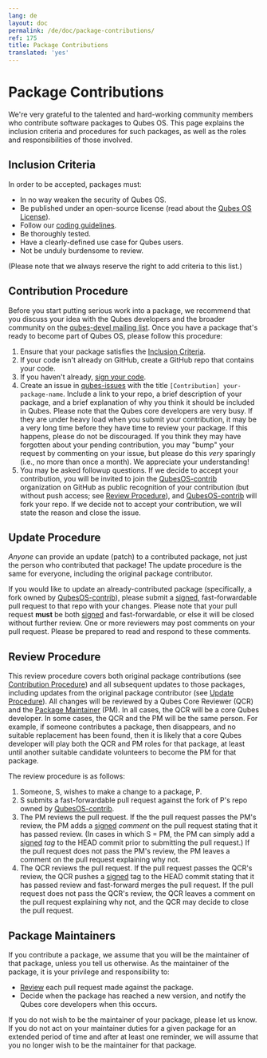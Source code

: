 ```yaml
---
lang: de
layout: doc
permalink: /de/doc/package-contributions/
ref: 175
title: Package Contributions
translated: 'yes'
---
```


Package Contributions
=====================

We're very grateful to the talented and hard-working community members who contribute software packages to Qubes OS.
This page explains the inclusion criteria and procedures for such packages, as well as the roles and responsibilities of those involved.

Inclusion Criteria
------------------
In order to be accepted, packages must:

 * In no way weaken the security of Qubes OS.
 * Be published under an open-source license (read about the [Qubes OS License]).
 * Follow our [coding guidelines].
 * Be thoroughly tested.
 * Have a clearly-defined use case for Qubes users.
 * Not be unduly burdensome to review.

(Please note that we always reserve the right to add criteria to this list.)

Contribution Procedure
----------------------
Before you start putting serious work into a package, we recommend that you discuss your idea with the Qubes developers and the broader community on the [qubes-devel mailing list].
Once you have a package that's ready to become part of Qubes OS, please follow this procedure:

 1. Ensure that your package satisfies the [Inclusion Criteria].
 2. If your code isn't already on GitHub, create a GitHub repo that contains your code.
 3. If you haven't already, [sign your code][sig].
 4. Create an issue in [qubes-issues] with the title `[Contribution] your-package-name`.
    Include a link to your repo, a brief description of your package, and a brief explanation of why you think it should be included in Qubes.
    Please note that the Qubes core developers are very busy.
    If they are under heavy load when you submit your contribution, it may be a very long time before they have time to review your package.
    If this happens, please do not be discouraged.
    If you think they may have forgotten about your pending contribution, you may "bump" your request by commenting on your issue, but please do this *very* sparingly (i.e., no more than once a month).
    We appreciate your understanding!
 5. You may be asked followup questions.
    If we decide to accept your contribution, you will be invited to join the [QubesOS-contrib] organization on GitHub as public recognition of your contribution (but without push access; see [Review Procedure]), and [QubesOS-contrib] will fork your repo.
    If we decide not to accept your contribution, we will state the reason and close the issue.

Update Procedure
----------------
*Anyone* can provide an update (patch) to a contributed package, not just the person who contributed that package!
The update procedure is the same for everyone, including the original package contributor.

If you would like to update an already-contributed package (specifically, a fork owned by [QubesOS-contrib]), please submit a [signed][sig], fast-forwardable pull request to that repo with your changes.
Please note that your pull request **must** be both [signed][sig] and fast-forwardable, or else it will be closed without further review.
One or more reviewers may post comments on your pull request.
Please be prepared to read and respond to these comments.

Review Procedure
----------------
This review procedure covers both original package contributions (see [Contribution Procedure]) and all subsequent updates to those packages, including updates from the original package contributor (see [Update Procedure]).
All changes will be reviewed by a Qubes Core Reviewer (QCR) and the [Package Maintainer] (PM).
In all cases, the QCR will be a core Qubes developer.
In some cases, the QCR and the PM will be the same person.
For example, if someone contributes a package, then disappears, and no suitable replacement has been found, then it is likely that a core Qubes developer will play both the QCR and PM roles for that package, at least until another suitable candidate volunteers to become the PM for that package.

The review procedure is as follows:

 1. Someone, S, wishes to make a change to a package, P.
 2. S submits a fast-forwardable pull request against the fork of P's repo owned by [QubesOS-contrib].
 3. The PM reviews the pull request.
    If the the pull request passes the PM's review, the PM adds a [signed][sig] *comment* on the pull request stating that it has passed review.
    (In cases in which S = PM, the PM can simply add a [signed][sig] *tag* to the HEAD commit prior to submitting the pull request.)
    If the pull request does not pass the PM's review, the PM leaves a comment on the pull request explaining why not.
 4. The QCR reviews the pull request.
    If the pull request passes the QCR's review, the QCR pushes a [signed][sig] tag to the HEAD commit stating that it has passed review and fast-forward merges the pull request.
    If the pull request does not pass the QCR's review, the QCR leaves a comment on the pull request explaining why not, and the QCR may decide to close the pull request.

Package Maintainers
-------------------
If you contribute a package, we assume that you will be the maintainer of that package, unless you tell us otherwise.
As the maintainer of the package, it is your privilege and responsibility to:

 * [Review][Review Procedure] each pull request made against the package.
 * Decide when the package has reached a new version, and notify the Qubes core developers when this occurs.

If you do not wish to be the maintainer of your package, please let us know.
If you do not act on your maintainer duties for a given package for an extended period of time and after at least one reminder, we will assume that you no longer wish to be the maintainer for that package.


[Inclusion Criteria]: #inclusion-criteria
[Contribution Procedure]: #contribution-procedure
[Update Procedure]: #update-procedure
[Review Procedure]: #review-procedure
[Package Maintainer]: #package-maintainers
[Qubes OS License]: /de/doc/license/
[sig]: /de/doc/code-signing/
[coding guidelines]: /de/doc/coding-style/
[qubes-devel mailing list]: /de/support/#qubes-devel
[QubesOS-contrib]: https://github.com/QubesOS-contrib
[qubes-issues]: https://github.com/QubesOS/qubes-issues/issues/